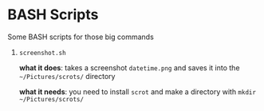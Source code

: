 # BASH Scripts

Some BASH scripts for those big commands

1. `screenshot.sh`

    **what it does**: takes a screenshot `datetime.png` and saves it into the `~/Pictures/scrots/` directory

    **what it needs**: you need to install `scrot` and make a directory with `mkdir ~/Pictures/scrots/` 
